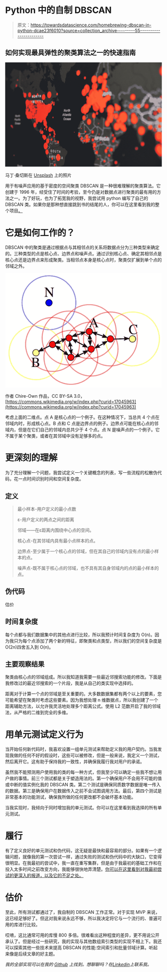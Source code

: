 # Python 中的自制 DBSCAN

> 原文：<https://towardsdatascience.com/homebrewing-dbscan-in-python-dcae23f6010?source=collection_archive---------55----------------------->

## 如何实现最具弹性的聚类算法之一的快速指南

![](img/213a95b0557881c26a526a1c539259f7.png)

马丁·桑切斯在 [Unsplash](https://unsplash.com?utm_source=medium&utm_medium=referral) 上的照片

用于有噪声应用的基于密度的空间聚类 DBSCAN 是一种很难理解的聚类算法。它创建于 1996 年，经受住了时间的考验，至今仍是对数据点进行聚类的最有用的方法之一。为了好玩，也为了拓宽我的视野，我尝试用 python 编写了自己的 DBSCAN 类。如果你是那种想直接跳到书的结尾的人，你可以在这里看到我的整个项目[。](https://github.com/jpeone/dbscan-from-scratch)

# 它是如何工作的？

DBSCAN 中的聚类是通过根据点与其相邻点的关系将数据点分为三种类型来确定的。三种类型的点是核心点、边界点和噪声点。通过识别核心点、确定其相邻点是核心点还是边界点来形成聚类。当相邻点本身是核心点时，聚类仅扩展到单个点的邻域之外。

![](img/bfb87fa8ff0c884bc59208c852ae9fd0.png)

作者 Chire-Own 作品，CC BY-SA 3.0，[https://commons.wikimedia.org/w/index.php?curid=17045963](https://commons.wikimedia.org/w/index.php?curid=17045963)

考虑上面的二维点。点 A 是核心点的一个例子。在这种情况下，当总共 4 个点在邻域内时，形成核心点。B 点和 C 点是边界点的例子。边界点可能在核心点的邻域内，但是在它们自己的邻域内总共少于 4 个点。点 N 是噪声点的一个例子。它不属于某个聚类，或者在其邻域中没有足够多的点。

# 更深刻的理解

为了充分理解一个问题，我尝试定义一个关键概念的列表，写一些流程的松散伪代码，花一点时间识别时间和空间复杂度。

## 定义

> 最小样本-用户定义的最小点数
> 
> ε-用户定义的两点之间的距离
> 
> 邻域——在ε距离内围绕中心点的空间。
> 
> 核心点-在其邻域内具有最小点样本的点。
> 
> 边界点-至少属于一个核心点的邻域，但在其自己的邻域内没有点的最小样本的点。
> 
> 噪声点-既不属于核心点的邻域，也不具有其自身邻域内的点的最小样本的点。

## 伪代码

估价

## 时间复杂度

每个点都与我们数据集中的其他点进行比较，所以我预计时间复杂度为 O(n)。因为我只为每个点添加了两个新的特征，即聚类和点类型，所以我们的空间复杂度是 O(2n)四舍五入到 O(n)。

## 主要观察结果

聚类由核心点的邻域组成。所以我知道我需要一些最近邻搜索功能的修改。下面是我修改过的最近邻搜索的一个片段，我是从自己的类实现中选择的。

距离对于计算一个点的邻域是至关重要的。大多数数据集都有两个以上的要素，您可能希望在聚类时考虑这些要素。因为我想处理 n 维数据点，所以我创建了一个距离辅助方法，以允许我灵活地处理多个距离公式。使用 L2 范数开启了我的邻域法，从严格的二维到完全的多维。

# 用单元测试定义行为

当开始任何新代码时，我喜欢设置一组单元测试来帮助定义我的用户契约。当我发现我做的任何不好的假设时，这些可以被修改，但是一般来说，我定义一个测试，然后离开它。这有助于保持我的一致性，并确保我履行我对用户的承诺。

虽然我不能预测用户使用我的类的每一种方式，但我至少可以确定一些我不想让用户做的事情。前三个测试都是关于塑造用法的。第一个确保用户不会用不可能的值或中断的值实例化我的 DBSCAN 类。第二个测试是确保同质数字数据是唯一传入的数据。第三是确保用户在数据传入之前不会试图调用方法。最后，第四个测试是非常基本的功能测试，确保我所做的任何更改都不会破坏基本功能。

当我实现时，我倾向于同时增加我的单元测试。你可以在这里看到我选择的所有单元测试。

# 履行

有了定义良好的单元测试和伪代码，这无疑是最快和最容易的部分。如果有一个逻辑问题，就像我的第一次尝试一样，通过失败的测试和伪代码中的大缺口，它变得很明显。在我最初的尝试中，我一直在重写集群，但是由于我最初的基础工作和在投入太多时间之前改变方向，我能够很快地弄清楚。[你可以在这里看到对我最初尝试的更深入的报道，以及它的不足之处。](https://github.com/jpeone/dbscan-from-scratch/blob/master/cluster/algorithm.md)

# 估价

至此，所有测试都通过了，我自制的 DBSCAN 工作正常。对于实现 MVP 来说，这已经足够好了。但这对我来说永远不够，所以我决定将它与一个流行的、普遍可用的库进行比较。

哎唷，这比通常可用的库慢 800 多倍。很难看出这种程度的差异，更不用说公开承认了。但是经过一些研究，我的实现与其他数组索引类型的实现不相上下。我还可以探索其他一些技术来提高 DBSCAN 的性能:空间索引和批量邻域计算。听起来像是后续文章的好主题。

*我的全部实现可以在我的* [*Github*](https://github.com/jpeone/dbscan-from-scratch) *上找到。想聊聊吗？在*[*Linkedin*](https://www.linkedin.com/in/jessegenepeone/)*上联系我。*